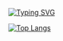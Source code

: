 [![Typing SVG](https://readme-typing-svg.herokuapp.com?color=%2336BCF7&lines=Hi+there,+I'm+Angel)](https://git.io/typing-svg)

[![Top Langs](https://github-readme-stats.vercel.app/api/top-langs/?username=lineSlaine&layout=compact)](https://github.com/lineSlaine/github-readme-stats)
